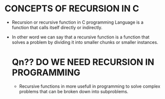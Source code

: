# CONCEPTS OF RECURSION IN C
* Recursion or recursive function in C programming Language is a function that calls itself directly or indirectly.

* In other word we can say that a recursive function is a function that solves a problem by dividing it into smaller chunks or smaller instances.
  # Qn?? DO WE NEED RECURSION IN PROGRAMMING

  * Recursive functions in more usefull in programming to solve complex problems that can be broken down into subproblems.
    

